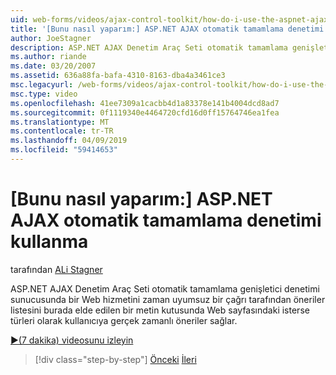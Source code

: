 ```yaml
---
uid: web-forms/videos/ajax-control-toolkit/how-do-i-use-the-aspnet-ajax-autocomplete-control
title: '[Bunu nasıl yaparım:] ASP.NET AJAX otomatik tamamlama denetimi kullanın | Microsoft Docs'
author: JoeStagner
description: ASP.NET AJAX Denetim Araç Seti otomatik tamamlama genişletici denetiminden gerçek zamanlı öneriler, biz bir metin kutusuna isterse türleri olarak kullanıcıya sağlar...
ms.author: riande
ms.date: 03/20/2007
ms.assetid: 636a88fa-bafa-4310-8163-dba4a3461ce3
msc.legacyurl: /web-forms/videos/ajax-control-toolkit/how-do-i-use-the-aspnet-ajax-autocomplete-control
msc.type: video
ms.openlocfilehash: 41ee7309a1cacbb4d1a83378e141b4004dcd8ad7
ms.sourcegitcommit: 0f1119340e4464720cfd16d0ff15764746ea1fea
ms.translationtype: MT
ms.contentlocale: tr-TR
ms.lasthandoff: 04/09/2019
ms.locfileid: "59414653"
---
```

# <a name="how-do-i-use-the-aspnet-ajax-autocomplete-control"></a>[Bunu nasıl yaparım:] ASP.NET AJAX otomatik tamamlama denetimi kullanma

tarafından [ALi Stagner](https://github.com/JoeStagner)

ASP.NET AJAX Denetim Araç Seti otomatik tamamlama genişletici denetimi sunucusunda bir Web hizmetini zaman uyumsuz bir çağrı tarafından öneriler listesini burada elde edilen bir metin kutusunda Web sayfasındaki isterse türleri olarak kullanıcıya gerçek zamanlı öneriler sağlar.

[&#9654;(7 dakika) videosunu izleyin](https://channel9.msdn.com/Blogs/ASP-NET-Site-Videos/how-do-i-use-the-aspnet-ajax-autocomplete-control)

> [!div class="step-by-step"]
> [Önceki](how-do-i-use-the-aspnet-ajax-slider-control.md)
> [İleri](how-do-i-configure-the-aspnet-ajax-calendar-control.md)
